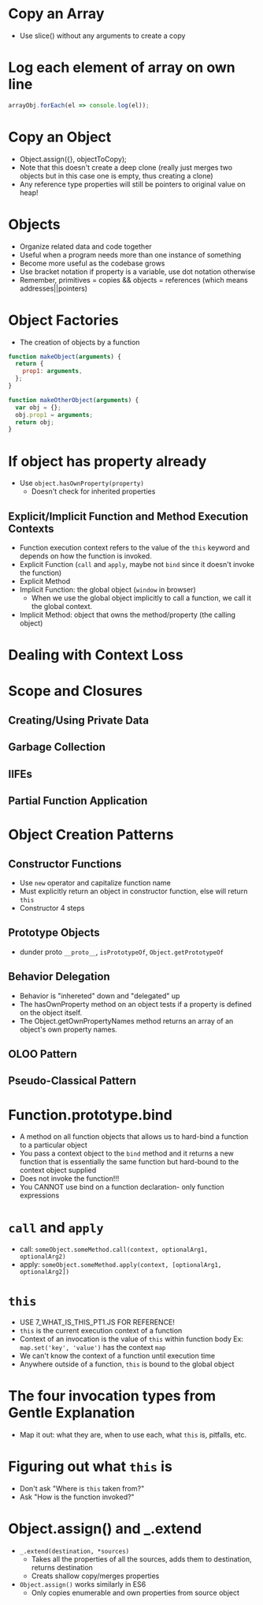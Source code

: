 # Copy an Array
- Use slice() without any arguments to create a copy

# Log each element of array on own line
```javascript
arrayObj.forEach(el => console.log(el));
```

# Copy an Object
-  Object.assign({}, objectToCopy);
  - Note that this doesn't create a deep clone (really just merges two objects but in this case one is empty, thus creating a clone)
  - Any reference type properties will still be pointers to original value on heap!

# Objects
- Organize related data and code together
- Useful when a program needs more than one instance of something
- Become more useful as the codebase grows
- Use bracket notation if property is a variable, use dot notation otherwise
- Remember, primitives = copies && objects = references (which means addresses||pointers)

# Object Factories
- The creation of objects by a function
```javascript
function makeObject(arguments) {
  return {
    prop1: arguments,
  };
}

function makeOtherObject(arguments) {
  var obj = {};
  obj.prop1 = arguments;
  return obj;
}
```

# If object has property already
- Use `object.hasOwnProperty(property)`
  - Doesn't check for inherited properties

## Explicit/Implicit Function and Method Execution Contexts
- Function execution context refers to the value of the `this` keyword and depends on how the function is invoked.
- Explicit Function (`call` and `apply`, maybe not `bind` since it doesn't invoke the function)
- Explicit Method
- Implicit Function: the global object (`window` in browser)
  - When we use the global object implicitly to call a function, we call it the global context.
- Implicit Method: object that owns the method/property (the calling object)

# Dealing with Context Loss

# Scope and Closures
## Creating/Using Private Data
## Garbage Collection
## IIFEs
## Partial Function Application

# Object Creation Patterns
## Constructor Functions
- Use `new` operator and capitalize function name
- Must explicitly return an object in constructor function, else will return `this`
- Constructor 4 steps
## Prototype Objects
- dunder proto `__proto__`, `isPrototypeOf`, `Object.getPrototypeOf`
## Behavior Delegation
- Behavior is "inhereted" down and "delegated" up
- The hasOwnProperty method on an object tests if a property is defined on the object itself.
- The Object.getOwnPropertyNames method returns an array of an object's own property names.

## OLOO Pattern
## Pseudo-Classical Pattern

# Function.prototype.bind
- A method on all function objects that allows us to hard-bind a function to a particular object
- You pass a context object to the `bind` method and it returns a new function that is essentially the same function but hard-bound to the context object supplied
- Does not invoke the function!!!
- You CANNOT use bind on a function declaration- only function expressions

# `call` and `apply`
- call: `someObject.someMethod.call(context, optionalArg1, optionalArg2)`
- apply: `someObject.someMethod.apply(context, [optionalArg1, optionalArg2])`

# `this`
- USE 7_WHAT_IS_THIS_PT1.JS FOR REFERENCE!
- `this` is the current execution context of a function
- Context of an invocation is the value of `this` within function body
  Ex: `map.set('key', 'value')` has the context `map`
- We can't know the context of a function until execution time
- Anywhere outside of a function, `this` is bound to the global object

# The four invocation types from Gentle Explanation
- Map it out: what they are, when to use each, what `this` is, pitfalls, etc.

# Figuring out what `this` is
- Don't ask "Where is `this` taken from?"
- Ask "How is the function invoked?"

# Object.assign() and _.extend
- `_.extend(destination, *sources)`
  - Takes all the properties of all the sources, adds them to destination, returns destination
  - Creats shallow copy/merges properties
- `Object.assign()` works similarly in ES6
  - Only copies enumerable and own properties from source object
